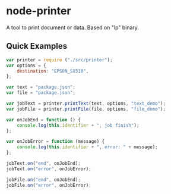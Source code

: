 node-printer
============

A tool to print document or data. Based on "lp" binary.

## Quick Examples

```js
var printer = require ("./src/printer");
var options = {
    destination: "EPSON_SX510",
};

var text = "package.json";
var file = "package.json";

var jobText = printer.printText(text, options, "text_demo");
var jobFile = printer.printFile(file, options, "file_demo");

var onJobEnd = function () {
    console.log(this.identifier + ", job finish");
};

var onJobError = function (message) {
    console.log(this.identifier + ", error: " + message);
};

jobText.on("end", onJobEnd);
jobText.on("error", onJobError);

jobFile.on("end", onJobEnd);
jobFile.on("error", onJobError);
```